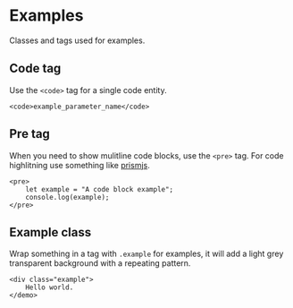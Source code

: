 # Examples

Classes and tags used for examples.

## Code tag
Use the `<code>` tag for a single code entity.

```(html)
<code>example_parameter_name</code>
```

## Pre tag
When you need to show mulitline code blocks, use the `<pre>` tag. For code highlitning use something like [prismjs](https://prismjs.com/).

```(html)
<pre>
    let example = "A code block example";
    console.log(example);
</pre>
```

## Example class

Wrap something in a tag with `.example` for examples, it will add a light grey transparent background with a repeating pattern.

```(html)
<div class="example">
    Hello world.
</demo>
```